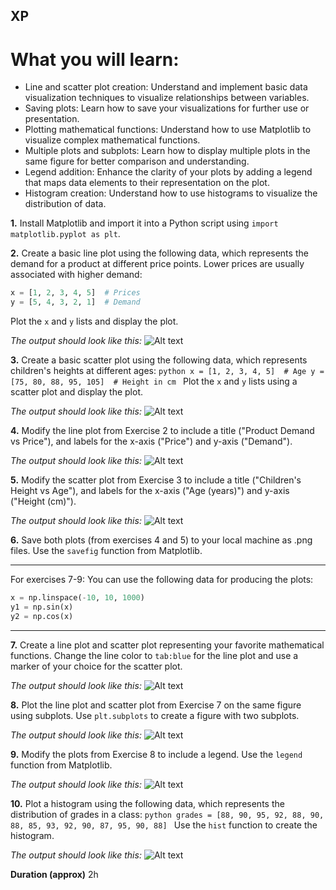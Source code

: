 ## XP 

# What you will learn:

- Line and scatter plot creation: Understand and implement basic data visualization techniques to visualize relationships between variables.
- Saving plots: Learn how to save your visualizations for further use or presentation.
- Plotting mathematical functions: Understand how to use Matplotlib to visualize complex mathematical functions.
- Multiple plots and subplots: Learn how to display multiple plots in the same figure for better comparison and understanding.
- Legend addition: Enhance the clarity of your plots by adding a legend that maps data elements to their representation on the plot.
- Histogram creation: Understand how to use histograms to visualize the distribution of data.


**1.** Install Matplotlib and import it into a Python script using `import matplotlib.pyplot as plt`.

**2.** Create a basic line plot using the following data, which represents the demand for a product at different price points. Lower prices are usually associated with higher demand:
```python
x = [1, 2, 3, 4, 5]  # Prices
y = [5, 4, 3, 2, 1]  # Demand
```

   Plot the `x` and `y` lists and display the plot.

_The output should look like this:_
![Alt text](media/xp2.png)

**3.** Create a basic scatter plot using the following data, which represents children's heights at different ages:
    ```python
    x = [1, 2, 3, 4, 5]  # Age
    y = [75, 80, 88, 95, 105]  # Height in cm
    ```
   Plot the `x` and `y` lists using a scatter plot and display the plot.

_The output should look like this:_
![Alt text](media/xp3.png)

**4.** Modify the line plot from Exercise 2 to include a title ("Product Demand vs Price"), and labels for the x-axis ("Price") and y-axis ("Demand").

_The output should look like this:_
![Alt text](media/xp4.png)

**5.** Modify the scatter plot from Exercise 3 to include a title ("Children's Height vs Age"), and labels for the x-axis ("Age (years)") and y-axis ("Height (cm)").

_The output should look like this:_
![Alt text](media/xp5.png)

**6.** Save both plots (from exercises 4 and 5) to your local machine as .png files. Use the `savefig` function from Matplotlib.

---
For exercises 7-9: You can use the following data for producing the plots:
```python
x = np.linspace(-10, 10, 1000)
y1 = np.sin(x)
y2 = np.cos(x)
```
---

**7.** Create a line plot and scatter plot representing your favorite mathematical functions. Change the line color to `tab:blue` for the line plot and use a marker of your choice for the scatter plot.

_The output should look like this:_
![Alt text](media/xp7.png)

**8.** Plot the line plot and scatter plot from Exercise 7 on the same figure using subplots. Use `plt.subplots` to create a figure with two subplots.

_The output should look like this:_
![Alt text](media/xp8.png)

**9.** Modify the plots from Exercise 8 to include a legend. Use the `legend` function from Matplotlib.

_The output should look like this:_
![Alt text](media/xp9.png)

**10.**  Plot a histogram using the following data, which represents the distribution of grades in a class:
    ```python
    grades = [88, 90, 95, 92, 88, 90, 88, 85, 93, 92, 90, 87, 95, 90, 88]
    ```
    Use the `hist` function to create the histogram.

_The output should look like this:_
![Alt text](media/xp10.png)

**Duration (approx)**
2h